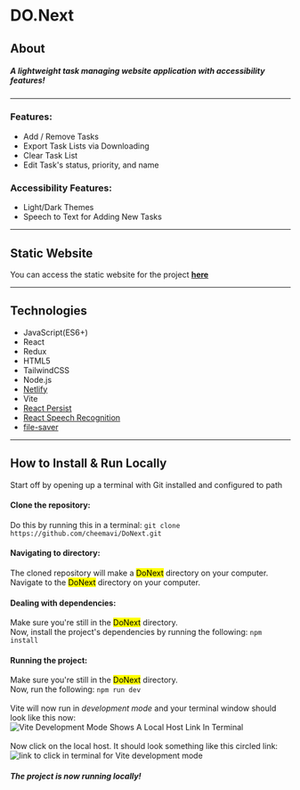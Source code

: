 # DO.Next

## About
##### *A lightweight task managing website application with accessibility features!*
---
### Features: 
  - Add / Remove Tasks
  - Export Task Lists via Downloading
  - Clear Task List
  - Edit Task's status, priority, and name
### Accessibility Features:
  - Light/Dark Themes
  - Speech to Text for Adding New Tasks
---------------------------------------------------------------------------------------
## Static Website 
 You can access the static website for the project __[here](https://do-next-application.netlify.app/)__

---------------------------------------------------------------------------------------
## Technologies
  - JavaScript(ES6+)
  - React
  - Redux
  - HTML5
  - TailwindCSS
  - Node.js
  - [Netlify](https://docs.netlify.com/)
  - Vite
  - [React Persist](https://www.npmjs.com/package/redux-persist)
  - [React Speech Recognition](https://www.npmjs.com/package/react-speech-recognition)
  - [file-saver](https://www.npmjs.com/package/file-saver)
---------------------------------------------------------------------------------------
## How to Install & Run Locally
Start off by opening up a terminal with Git installed and configured to path
#### Clone the repository:
Do this by running this in a terminal: `git clone https://github.com/cheemavi/DoNext.git`
#### Navigating to directory:
The cloned repository will make a <mark>DoNext</mark> directory on your computer. <br>
Navigate to the <mark>DoNext</mark> directory on your computer. 
#### Dealing with dependencies:
Make sure you're still in the <mark>DoNext</mark> directory. <br>
Now, install the project's dependencies by running the following: `npm install`
#### Running the project:
Make sure you're still in the <mark>DoNext</mark> directory. <br>
Now, run the following: `npm run dev`<br><br>
Vite will now run in *development mode* and your terminal window should look like this now: <br>
![Vite Development Mode Shows A Local Host Link In Terminal](https://github.com/user-attachments/assets/d8ecf0d9-c025-4170-939d-450150f52c9c) <br> <br>
Now click on the local host.
It should look something like this circled link:<br>
![link to click in terminal for Vite development mode](https://github.com/user-attachments/assets/fe1e14b5-c0a7-4f94-8310-68bad84ed131) <br>

##### The project is now running locally!
